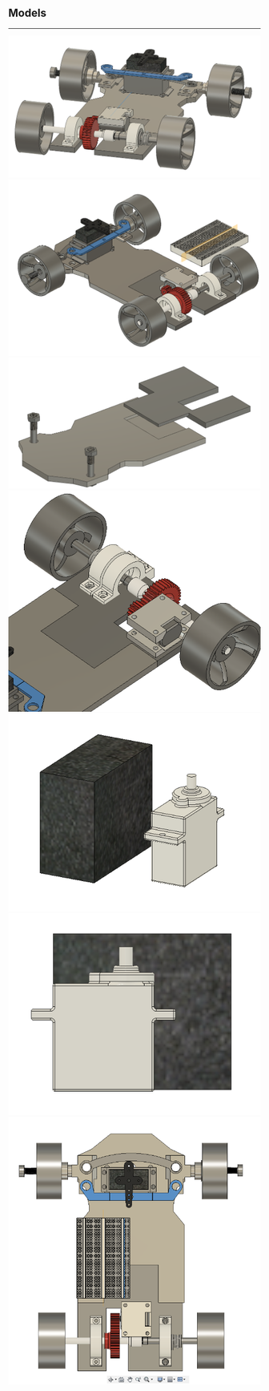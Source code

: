
## Models 
---

<img src="./overview.png">
<img src="./overview2.png">
<img src="./base_assembly.png">
<img src="./last_resort_change.png">
<img src="./servo_size_difference.png">
<img src="./servo_size_differnece2.png">
<img src="./upper_view_with_breadboard.png">
